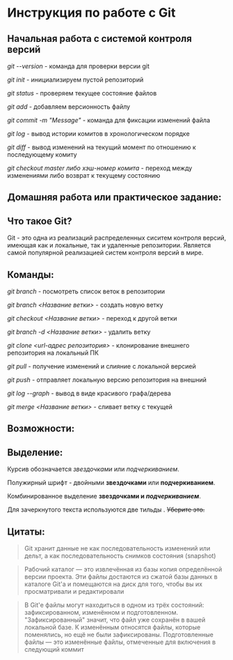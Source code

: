 # Инструкция по работе с Git

## Начальная работа с системой контроля версий

*git --version* - команда для проверки версии git

*git init* - инициализируем пустой репозиторий

*git status* - проверяем текущее состояние файлов

*git add* - добавляем версионность файлу

*git commit -m "Message"* - команда для фиксации изменений файла

*git log* - вывод истории комитов в хронологическом порядке

*git diff* - вывод изменений на текущий момент по отношению к последующему комиту

*git checkout master либо хэш-номер комита* - переход между изменениями либо возврат к текущему состоянию

## Домашняя работа или практическое задание:

## Что такое Git?

Git - это одна из реализаций распределенных сиситем контроля версий, имеющая как и локальные, так и удаленные репозитории. Является самой популярной реализацией систем контроля версий в мире.

## Команды:

*git branch* - посмотреть список веток в репозитории

*git branch <Название ветки>* - создать новую ветку

*git checkout <Название ветки>* - переход к другой ветки

*git branch -d <Название ветки>* - удалить ветку

*git clone <url-адрес репозитория>* - клонирование внешнего репозитория на локальный ПК

*git pull* - получение изменений и слияние с локальной версией

*git push* - отправляет локальную версию репозитория на внешний

*git log --graph* - вывод в виде красивого графа/дерева

*git merge <Название ветки>* - сливает ветку с текущей

## Возможности:

## Выделение:

Курсив обозначается *звездочками* или _подчеркиванием_.

Полужирный шрифт - двойными **звездочками** или __подчеркиванием__.

Комбинированное выделение **звездочками и _подчеркиванием_**.

Для зачеркнутого текста используются две тильды . ~~Уберите это.~~

## Цитаты:

> Git хранит данные не как последовательность изменений или дельт, а как последовательность снимков состояния (snapshot)

>Рабочий каталог — это извлечённая из базы копия определённой версии проекта. Эти файлы достаются из сжатой базы данных в каталоге Git'а и помещаются на диск для того, чтобы вы их просматривали и редактировали

>В Git'е файлы могут находиться в одном из трёх состояний: зафиксированном, изменённом и подготовленном. "Зафиксированный" значит, что файл уже сохранён в вашей локальной базе. К изменённым относятся файлы, которые поменялись, но ещё не были зафиксированы. Подготовленные файлы — это изменённые файлы, отмеченные для включения в следующий коммит

